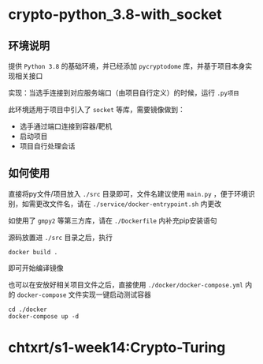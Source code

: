 # crypto-python_3.8-with_socket

## 环境说明

提供 `Python 3.8` 的基础环境，并已经添加 `pycryptodome` 库，并基于项目本身实现相关接口

实现：当选手连接到对应服务端口（由项目自行定义）的时候，运行 `.py项目`

此环境适用于项目中引入了 `socket` 等库，需要镜像做到：
- 选手通过端口连接到容器/靶机
- 启动项目
- 项目自行处理会话

## 如何使用

直接将py文件/项目放入 `./src` 目录即可，文件名建议使用 `main.py` ，便于环境识别，如需更改文件名，请在 `./service/docker-entrypoint.sh` 内更改

如使用了 `gmpy2` 等第三方库，请在 `./Dockerfile` 内补充pip安装语句

源码放置进 `./src` 目录之后，执行 
```shell
docker build .
```
即可开始编译镜像

也可以在安放好相关项目文件之后，直接使用 `./docker/docker-compose.yml` 内的 `docker-compose` 文件实现一键启动测试容器

```shell
cd ./docker
docker-compose up -d
```

# chtxrt/s1-week14:Crypto-Turing